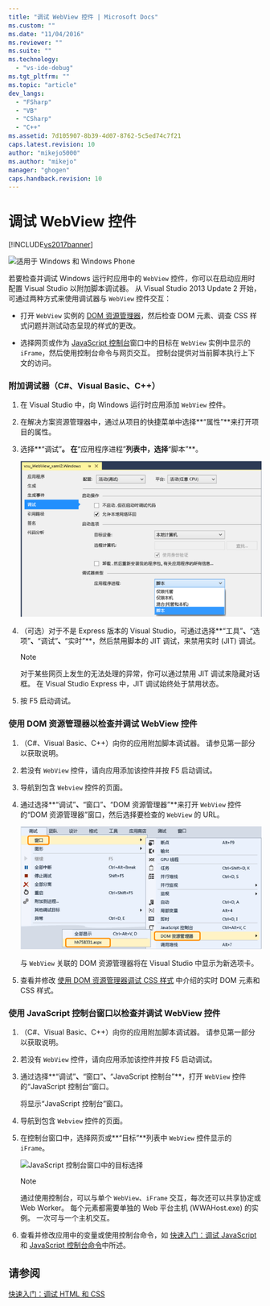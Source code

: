 ```yaml
---
title: "调试 WebView 控件 | Microsoft Docs"
ms.custom: ""
ms.date: "11/04/2016"
ms.reviewer: ""
ms.suite: ""
ms.technology: 
  - "vs-ide-debug"
ms.tgt_pltfrm: ""
ms.topic: "article"
dev_langs: 
  - "FSharp"
  - "VB"
  - "CSharp"
  - "C++"
ms.assetid: 7d105907-8b39-4d07-8762-5c5ed74c7f21
caps.latest.revision: 10
author: "mikejo5000"
ms.author: "mikejo"
manager: "ghogen"
caps.handback.revision: 10
---
```

# 调试 WebView 控件
[!INCLUDE[vs2017banner](../code-quality/includes/vs2017banner.md)]

![适用于 Windows 和 Windows Phone](../debugger/media/windows_and_phone_content.png "windows\_and\_phone\_content")  
  
 若要检查并调试 Windows 运行时应用中的 `WebView` 控件，你可以在启动应用时配置 Visual Studio 以附加脚本调试器。  从 Visual Studio 2013 Update 2 开始，可通过两种方式来使用调试器与 `WebView` 控件交互：  
  
-   打开 `WebView` 实例的 [DOM 资源管理器](../debugger/quickstart-debug-html-and-css.md)，然后检查 DOM 元素、调查 CSS 样式问题并测试动态呈现的样式的更改。  
  
-   选择网页或作为 [JavaScript 控制台](../debugger/javascript-console-commands.md)窗口中的目标在 `WebView` 实例中显示的 `iFrame`，然后使用控制台命令与网页交互。  控制台提供对当前脚本执行上下文的访问。  
  
### 附加调试器（C\#、Visual Basic、C\+\+）  
  
1.  在 Visual Studio 中，向 Windows 运行时应用添加 `WebView` 控件。  
  
2.  在解决方案资源管理器中，通过从项目的快捷菜单中选择**“属性”**来打开项目的属性。  
  
3.  选择**“调试”**。  在**“应用程序进程”**列表中，选择**“脚本”**。  
  
     ![附加脚本调试器](../debugger/media/js_dom_webview_script_debugger.png "JS\_DOM\_WebView\_Script\_Debugger")  
  
4.  （可选）对于不是 Express 版本的 Visual Studio，可通过选择**“工具”**、**“选项”**、**“调试”**、**“实时”**，然后禁用脚本的 JIT 调试，来禁用实时 \(JIT\) 调试。  
  
    > [!NOTE]
    >  对于某些网页上发生的无法处理的异常，你可以通过禁用 JIT 调试来隐藏对话框。  在 Visual Studio Express 中，JIT 调试始终处于禁用状态。  
  
5.  按 F5 启动调试。  
  
### 使用 DOM 资源管理器以检查并调试 WebView 控件  
  
1.  （C\#、Visual Basic、C\+\+）向你的应用附加脚本调试器。  请参见第一部分以获取说明。  
  
2.  若没有 `WebView` 控件，请向应用添加该控件并按 F5 启动调试。  
  
3.  导航到包含 `Webview` 控件的页面。  
  
4.  通过选择**“调试”**、**“窗口”**、**“DOM 资源管理器”**来打开 `WebView` 控件的“DOM 资源管理器”窗口，然后选择要检查的 `WebView` 的 URL。  
  
     ![打开 DOM 资源管理器](../debugger/media/js_dom_webview.png "JS\_DOM\_WebView")  
  
     与 `WebView` 关联的 DOM 资源管理器将在 Visual Studio 中显示为新选项卡。  
  
5.  查看并修改 [使用 DOM 资源管理器调试 CSS 样式](../debugger/debug-css-styles-using-dom-explorer.md) 中介绍的实时 DOM 元素和 CSS 样式。  
  
### 使用 JavaScript 控制台窗口以检查并调试 WebView 控件  
  
1.  （C\#、Visual Basic、C\+\+）向你的应用附加脚本调试器。  请参见第一部分以获取说明。  
  
2.  若没有 `WebView` 控件，请向应用添加该控件并按 F5 启动调试。  
  
3.  通过选择**“调试”**、**“窗口”**、**“JavaScript 控制台”**，打开 `WebView` 控件的“JavaScript 控制台”窗口。  
  
     将显示“JavaScript 控制台”窗口。  
  
4.  导航到包含 `Webview` 控件的页面。  
  
5.  在控制台窗口中，选择网页或**“目标”**列表中 `WebView` 控件显示的 `iFrame`。  
  
     ![JavaScript 控制台窗口中的目标选择](../debugger/media/js_console_target.png "JS\_Console\_Target")  
  
    > [!NOTE]
    >  通过使用控制台，可以与单个 `WebView`、`iFrame` 交互，每次还可以共享协定或 Web Worker。  每个元素都需要单独的 Web 平台主机 \(WWAHost.exe\) 的实例。  一次可与一个主机交互。  
  
6.  查看并修改应用中的变量或使用控制台命令，如 [快速入门：调试 JavaScript](../debugger/quickstart-debug-javascript-using-the-console.md) 和 [JavaScript 控制台命令](../debugger/javascript-console-commands.md)中所述。  
  
## 请参阅  
 [快速入门：调试 HTML 和 CSS](../debugger/quickstart-debug-html-and-css.md)